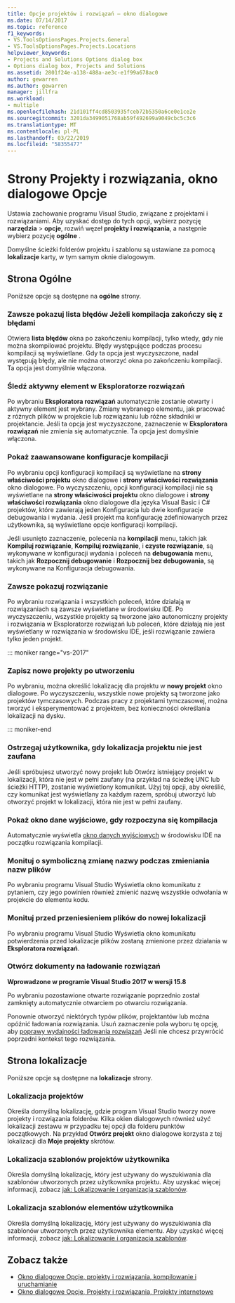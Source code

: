 ```yaml
---
title: Opcje projektów i rozwiązań — okno dialogowe
ms.date: 07/14/2017
ms.topic: reference
f1_keywords:
- VS.ToolsOptionsPages.Projects.General
- VS.ToolsOptionsPages.Projects.Locations
helpviewer_keywords:
- Projects and Solutions Options dialog box
- Options dialog box, Projects and Solutions
ms.assetid: 2801f24e-a138-488a-ae3c-e1f99a678ac0
author: gewarren
ms.author: gewarren
manager: jillfra
ms.workload:
- multiple
ms.openlocfilehash: 21d101ff4cd8503935fceb72b5350a6ce0e1ce2e
ms.sourcegitcommit: 3201da3499051768ab59f492699a9049cbc5c3c6
ms.translationtype: MT
ms.contentlocale: pl-PL
ms.lasthandoff: 03/22/2019
ms.locfileid: "58355477"
---
```

# <a name="projects-and-solutions-page-options-dialog-box"></a>Strony Projekty i rozwiązania, okno dialogowe Opcje

Ustawia zachowanie programu Visual Studio, związane z projektami i rozwiązaniami. Aby uzyskać dostęp do tych opcji, wybierz pozycję **narzędzia** > **opcje**, rozwiń węzeł **projekty i rozwiązania**, a następnie wybierz pozycję **ogólne** .

Domyślne ścieżki folderów projektu i szablonu są ustawiane za pomocą **lokalizacje** karty, w tym samym oknie dialogowym.

## <a name="general-page"></a>Strona Ogólne

Poniższe opcje są dostępne na **ogólne** strony.

### <a name="always-show-error-list-if-build-finishes-with-errors"></a>Zawsze pokazuj lista błędów Jeżeli kompilacja zakończy się z błędami

Otwiera **lista błędów** okna po zakończeniu kompilacji, tylko wtedy, gdy nie można skompilować projektu. Błędy występujące podczas procesu kompilacji są wyświetlane. Gdy ta opcja jest wyczyszczone, nadal występują błędy, ale nie można otworzyć okna po zakończeniu kompilacji. Ta opcja jest domyślnie włączona.

### <a name="track-active-item-in-solution-explorer"></a>Śledź aktywny element w Eksploratorze rozwiązań

Po wybraniu **Eksploratora rozwiązań** automatycznie zostanie otwarty i aktywny element jest wybrany. Zmiany wybranego elementu, jak pracować z różnych plików w projekcie lub rozwiązaniu lub różne składniki w projektancie. Jeśli ta opcja jest wyczyszczone, zaznaczenie w **Eksploratora rozwiązań** nie zmienia się automatycznie. Ta opcja jest domyślnie włączona.

### <a name="show-advanced-build-configurations"></a>Pokaż zaawansowane konfiguracje kompilacji

Po wybraniu opcji konfiguracji kompilacji są wyświetlane na **strony właściwości projektu** okno dialogowe i **strony właściwości rozwiązania** okno dialogowe. Po wyczyszczeniu, opcji konfiguracji kompilacji nie są wyświetlane na **strony właściwości projektu** okno dialogowe i **strony właściwości rozwiązania** okno dialogowe dla języka Visual Basic i C# projektów, które zawierają jeden Konfiguracja lub dwie konfiguracje debugowania i wydania. Jeśli projekt ma konfigurację zdefiniowanych przez użytkownika, są wyświetlane opcje konfiguracji kompilacji.

Jeśli usunięto zaznaczenie, polecenia na **kompilacji** menu, takich jak **Kompiluj rozwiązanie**, **Kompiluj rozwiązanie**, i **czyste rozwiązanie**, są wykonywane w konfiguracji wydania i poleceń na **debugowania** menu, takich jak **Rozpocznij debugowanie** i **Rozpocznij bez debugowania**, są wykonywane na Konfiguracja debugowania.

### <a name="always-show-solution"></a>Zawsze pokazuj rozwiązanie

Po wybraniu rozwiązania i wszystkich poleceń, które działają w rozwiązaniach są zawsze wyświetlane w środowisku IDE. Po wyczyszczeniu, wszystkie projekty są tworzone jako autonomiczny projekty i rozwiązania w Eksploratorze rozwiązań lub poleceń, które działają nie jest wyświetlany w rozwiązania w środowisku IDE, jeśli rozwiązanie zawiera tylko jeden projekt.

::: moniker range="vs-2017"

### <a name="save-new-projects-when-created"></a>Zapisz nowe projekty po utworzeniu

Po wybraniu, można określić lokalizację dla projektu w **nowy projekt** okno dialogowe. Po wyczyszczeniu, wszystkie nowe projekty są tworzone jako projektów tymczasowych. Podczas pracy z projektami tymczasowej, można tworzyć i eksperymentować z projektem, bez konieczności określania lokalizacji na dysku.

::: moniker-end

### <a name="warn-user-when-the-project-location-is-not-trusted"></a>Ostrzegaj użytkownika, gdy lokalizacja projektu nie jest zaufana

Jeśli spróbujesz utworzyć nowy projekt lub Otwórz istniejący projekt w lokalizacji, która nie jest w pełni zaufany (na przykład na ścieżkę UNC lub ścieżki HTTP), zostanie wyświetlony komunikat. Użyj tej opcji, aby określić, czy komunikat jest wyświetlany za każdym razem, spróbuj utworzyć lub otworzyć projekt w lokalizacji, która nie jest w pełni zaufany.

### <a name="show-output-window-when-build-starts"></a>Pokaż okno dane wyjściowe, gdy rozpoczyna się kompilacja

Automatycznie wyświetla [okno danych wyjściowych](../../ide/reference/output-window.md) w środowisku IDE na początku rozwiązania kompilacji.

### <a name="prompt-for-symbolic-renaming-when-renaming-files"></a>Monituj o symboliczną zmianę nazwy podczas zmieniania nazw plików

Po wybraniu programu Visual Studio Wyświetla okno komunikatu z pytaniem, czy jego powinien również zmienić nazwę wszystkie odwołania w projekcie do elementu kodu.

### <a name="prompt-before-moving-files-to-a-new-location"></a>Monituj przed przeniesieniem plików do nowej lokalizacji

Po wybraniu programu Visual Studio Wyświetla okno komunikatu potwierdzenia przed lokalizacje plików zostaną zmienione przez działania w **Eksploratora rozwiązań**.

### <a name="reopen-documents-on-solution-load"></a>Otwórz dokumenty na ładowanie rozwiązań

**Wprowadzone w programie Visual Studio 2017 w wersji 15.8**

Po wybraniu pozostawione otwarte rozwiązanie poprzednio został zamknięty automatycznie otwarciem po otwarciu rozwiązania.

Ponownie otworzyć niektórych typów plików, projektantów lub można opóźnić ładowania rozwiązania. Usuń zaznaczenie pola wyboru tę opcję, aby [poprawy wydajności ładowania rozwiązań](../../ide/visual-studio-performance-tips-and-tricks.md#disable-automatic-file-restore) Jeśli nie chcesz przywrócić poprzedni kontekst tego rozwiązania.

## <a name="locations-page"></a>Strona lokalizacje

Poniższe opcje są dostępne na **lokalizacje** strony.

### <a name="projects-location"></a>Lokalizacja projektów

Określa domyślną lokalizację, gdzie program Visual Studio tworzy nowe projekty i rozwiązania folderów. Kilka okien dialogowych również użyć lokalizacji zestawu w przypadku tej opcji dla folderu punktów początkowych. Na przykład **Otwórz projekt** okno dialogowe korzysta z tej lokalizacji dla **Moje projekty** skrótów.

### <a name="user-project-templates-location"></a>Lokalizacja szablonów projektów użytkownika

Określa domyślną lokalizację, który jest używany do wyszukiwania dla szablonów utworzonych przez użytkownika projektu. Aby uzyskać więcej informacji, zobacz [jak: Lokalizowanie i organizacja szablonów](../../ide/how-to-locate-and-organize-project-and-item-templates.md).

### <a name="user-item-templates-location"></a>Lokalizacja szablonów elementów użytkownika

Określa domyślną lokalizację, który jest używany do wyszukiwania dla szablonów utworzonych przez użytkownika elementu. Aby uzyskać więcej informacji, zobacz [jak: Lokalizowanie i organizacja szablonów](../../ide/how-to-locate-and-organize-project-and-item-templates.md).

## <a name="see-also"></a>Zobacz także

- [Okno dialogowe Opcje, projekty i rozwiązania, kompilowanie i uruchamianie](../../ide/reference/options-dialog-box-projects-and-solutions-build-and-run.md)
- [Okno dialogowe Opcje, Projekty i rozwiązania, Projekty internetowe](../../ide/reference/options-dialog-box-projects-and-solutions-web-projects.md)
